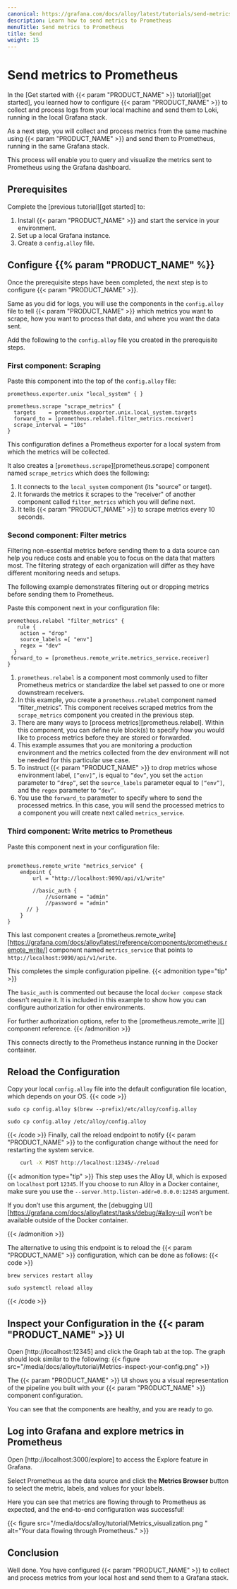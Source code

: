 ```yaml
---
canonical: https://grafana.com/docs/alloy/latest/tutorials/send-metrics-to-prometheus/
description: Learn how to send metrics to Prometheus
menuTitle: Send metrics to Prometheus
title: Send 
weight: 15
---
```

# Send metrics to Prometheus
In the [Get started with {{< param "PRODUCT_NAME" >}} tutorial][get started], you learned how to configure {{< param "PRODUCT_NAME" >}} to collect and process logs from your local machine and send them to Loki, running in the local Grafana stack. 

As a next step, you will collect and process metrics from the same machine using {{< param "PRODUCT_NAME" >}} and send them to Prometheus, running in the same Grafana stack. 

This process will enable you to query and visualize the metrics sent to Prometheus using the Grafana dashboard.

## Prerequisites

Complete the [previous tutorial][get started] to:
1. Install {{< param "PRODUCT_NAME" >}} and start the service in your environment.
1. Set up a local Grafana instance.
1. Create a `config.alloy` file.

## Configure {{% param "PRODUCT_NAME" %}}

Once the prerequisite steps have been completed, the next step is to configure {{< param "PRODUCT_NAME" >}}.

Same as you did for logs, you will use the components in the `config.alloy` file to tell {{< param "PRODUCT_NAME" >}} which metrics you want to scrape, how you want to process that data, and where you want the data sent.

Add the following to the `config.alloy` file you created in the prerequisite steps.  

### First component: Scraping

Paste this component into the top of the `config.alloy` file:

```alloy
prometheus.exporter.unix "local_system" { }

prometheus.scrape "scrape_metrics" {
  targets    = prometheus.exporter.unix.local_system.targets
  forward_to = [prometheus.relabel.filter_metrics.receiver]
  scrape_interval = "10s"
}
```
This configuration defines a Prometheus exporter for a local system from which the metrics will be collected. 

It also creates a [`prometheus.scrape`][prometheus.scrape] component named `scrape_metrics` which does the following:

1. It connects to the `local_system` component (its "source" or target).
1. It forwards the metrics it scrapes to the "receiver" of another component called `filter_metrics` which you will define next.
1. It tells {{< param "PRODUCT_NAME" >}} to scrape metrics every 10 seconds. 

### Second component: Filter metrics

Filtering non-essential metrics before sending them to a data source can help you reduce costs and enable you to focus on the data that matters most. The filtering strategy of each organization will differ as they have different monitoring needs and setups. 

The following example demonstrates filtering out or dropping metrics before sending them to Prometheus. 

Paste this component next in your configuration file:
```alloy
prometheus.relabel "filter_metrics" {
   rule {
    action = "drop"
    source_labels =[ "env"]
    regex = "dev"
  }
 forward_to = [prometheus.remote_write.metrics_service.receiver]
}
```

1. `prometheus.relabel` is a component most commonly used to filter Prometheus metrics or standardize the label set passed to one or more downstream receivers. 
1. In this example, you create a `prometheus.relabel` component named “filter_metrics”. 
   This component receives scraped metrics from the `scrape_metrics` component you created in the previous step. 
1. There are many ways to [process metrics][prometheus.relabel]. 
   Within this component, you can define rule block(s) to specify how you would like to process metrics before they are stored or forwarded. 
1. This example assumes that you are monitoring a production environment and the metrics collected from the dev environment will not be needed for this particular use case. 
1. To instruct {{< param "PRODUCT_NAME" >}} to drop metrics whose environment label, `[”env]”`, is equal to `”dev”`, you set the `action` parameter to `”drop”`, set the `source_labels` parameter equal to `[“env”]`, and the `regex` parameter to `“dev”`.  
1. You use the `forward_to` parameter to specify where to send the processed metrics.
   In this case, you will send the processed metrics to a component you will create next called `metrics_service`. 

### Third component: Write metrics to Prometheus

Paste this component next in your configuration file:

```alloy

prometheus.remote_write "metrics_service" {
    endpoint {
        url = "http://localhost:9090/api/v1/write"

        //basic_auth {
            //username = "admin"
            //password = "admin"
      // }
    }
}

```
This last component creates a [prometheus.remote_write][https://grafana.com/docs/alloy/latest/reference/components/prometheus.remote_write/] component named `metrics_service` that points to `http://localhost:9090/api/v1/write`.

This completes the simple configuration pipeline.
{{< admonition type="tip" >}}

The `basic_auth` is commented out because the local `docker compose` stack doesn't require it. 
It is included in this example to show how you can configure authorization for other environments.

For further authorization options, refer to the [prometheus.remote_write ][] component reference.
{{< /admonition >}}

This connects directly to the Prometheus instance running in the Docker container.

## Reload the Configuration
Copy your local `config.alloy` file into the default configuration file location, which depends on your OS.
{{< code >}}
```macos
sudo cp config.alloy $(brew --prefix)/etc/alloy/config.alloy
```
```linux
sudo cp config.alloy /etc/alloy/config.alloy
```
{{< /code >}}
Finally, call the reload endpoint to notify {{< param "PRODUCT_NAME" >}} to the configuration change without the need for restarting the system service.
```bash
    curl -X POST http://localhost:12345/-/reload
```

{{< admonition type="tip" >}}
This step uses the Alloy UI, which is exposed on `localhost` port `12345`.
If you choose to run Alloy in a Docker container, make sure you use the `--server.http.listen-addr=0.0.0.0:12345` argument.

If you don’t use this argument, the [debugging UI][https://grafana.com/docs/alloy/latest/tasks/debug/#alloy-ui] won’t be available outside of the Docker container.

[debug]: ../../tasks/debug/#alloy-ui
{{< /admonition >}}

The alternative to using this endpoint is to reload the {{< param "PRODUCT_NAME" >}} configuration, which can
be done as follows:
{{< code >}}
```macos
brew services restart alloy
```
```linux
sudo systemctl reload alloy
```
{{< /code >}}

## Inspect your Configuration in the {{< param "PRODUCT_NAME" >}} UI

Open [http://localhost:12345] and click the Graph tab at the top.
The graph should look similar to the following: 
{{< figure src="/media/docs/alloy/tutorial/Metrics-inspect-your-config.png" >}}

The {{< param "PRODUCT_NAME" >}} UI shows you a visual representation of the pipeline you built with your {{< param "PRODUCT_NAME" >}} component configuration.

You can see that the components are healthy, and you are ready to go.

## Log into Grafana and explore metrics in Prometheus 

Open [http://localhost:3000/explore] to access the Explore feature in Grafana.

Select Prometheus as the data source and click the **Metrics Browser** button to select the metric, labels, and values for your labels.

Here you can see that metrics are flowing through to Prometheus as expected, and the end-to-end configuration was successful!

{{< figure src="/media/docs/alloy/tutorial/Metrics_visualization.png " alt="Your data flowing through Prometheus." >}}

## Conclusion
Well done. You have configured {{< param "PRODUCT_NAME" >}} to collect and process metrics from your local host and send them to a Grafana stack. 


